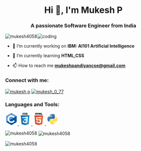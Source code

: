 
<h1 align="center">Hi 👋, I'm Mukesh P</h1>
<h3 align="center">A passionate Software Engineer from India</h3>

<img align="right" alt="coding" width="400" src="https://paradox.ba/paradox/wp-content/uploads/2019/10/4paradox-animation-min.gif">

<p align="left"> <img src="https://komarev.com/ghpvc/?username=mukesh4058&label=Profile%20views&color=0e75b6&style=flat" alt="mukesh4058" /> </p>

- 🔭 I’m currently working on **IBM: AI101 Artificial Intelligence**

- 🌱 I’m currently learning **HTML,CSS**

- 📫 How to reach me **mukeshpandiyancse@gmail.com**

<h3 align="left">Connect with me:</h3>
<p align="left">
<a href="https://linkedin.com/in/mukesh p" target="blank"><img align="center" src="https://raw.githubusercontent.com/rahuldkjain/github-profile-readme-generator/master/src/images/icons/Social/linked-in-alt.svg" alt="mukesh p" height="30" width="40" /></a>
<a href="https://instagram.com/mukesh_0_77" target="blank"><img align="center" src="https://raw.githubusercontent.com/rahuldkjain/github-profile-readme-generator/master/src/images/icons/Social/instagram.svg" alt="mukesh_0_77" height="30" width="40" /></a>
</p>

<h3 align="left">Languages and Tools:</h3>
<p align="left"> <a href="https://www.cprogramming.com/" target="_blank" rel="noreferrer"> <img src="https://raw.githubusercontent.com/devicons/devicon/master/icons/c/c-original.svg" alt="c" width="40" height="40"/> </a> <a href="https://www.w3schools.com/css/" target="_blank" rel="noreferrer"> <img src="https://raw.githubusercontent.com/devicons/devicon/master/icons/css3/css3-original-wordmark.svg" alt="css3" width="40" height="40"/> </a> <a href="https://www.w3.org/html/" target="_blank" rel="noreferrer"> <img src="https://raw.githubusercontent.com/devicons/devicon/master/icons/html5/html5-original-wordmark.svg" alt="html5" width="40" height="40"/> </a> <a href="https://www.python.org" target="_blank" rel="noreferrer"> <img src="https://raw.githubusercontent.com/devicons/devicon/master/icons/python/python-original.svg" alt="python" width="40" height="40"/> </a> </p>

<p><img align="left" src="https://github-readme-stats.vercel.app/api/top-langs?username=mukesh4058&show_icons=true&locale=en&layout=compact" alt="mukesh4058" /></p>

<p>&nbsp;<img align="center" src="https://github-readme-stats.vercel.app/api?username=mukesh4058&show_icons=true&locale=en" alt="mukesh4058" /></p>

<p><img align="center" src="https://github-readme-streak-stats.herokuapp.com/?user=mukesh4058&" alt="mukesh4058" /></p>
